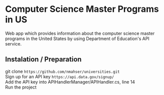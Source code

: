 # Computer Science Master Programs in US

Web app which provides information about the computer science master programs in the United States by using Department of Education's API service.

## Instalation / Preparation

  git clone `https://github.com/nmahser/universities.git` <br>
  Sign up for an API key  `https://api.data.gov/signup/`<br>
  Add the API key into APIHandlerManager/APIHandler.cs, line 14 <br>
  Run the project
 
